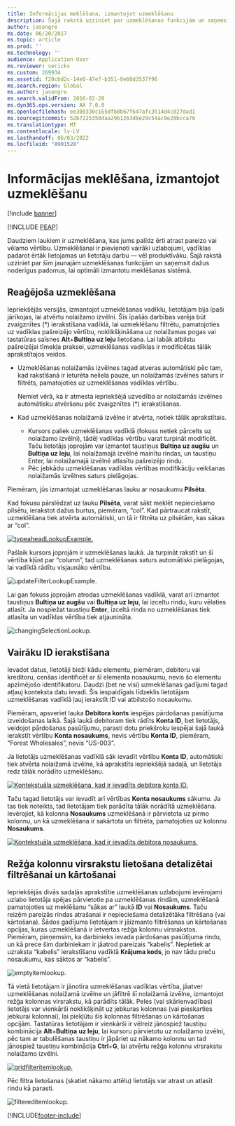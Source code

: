 ```yaml
---
title: Informācijas meklēšana, izmantojot uzmeklēšanu
description: Šajā rakstā uzziniet par uzmeklēšanas funkcijām un saņemsit dažus noderīgus padomus, lai optimāli izmantotu meklēšanas sistēmā.
author: jasongre
ms.date: 06/20/2017
ms.topic: article
ms.prod: ''
ms.technology: ''
audience: Application User
ms.reviewer: sericks
ms.custom: 269934
ms.assetid: f20cbd2c-14e0-47e7-b351-8e60d3537f96
ms.search.region: Global
ms.author: jasongre
ms.search.validFrom: 2016-02-28
ms.dyn365.ops.version: AX 7.0.0
ms.openlocfilehash: ee309330c165dfb0b67f647afc3514d4c827dad1
ms.sourcegitcommit: 52b7225350daa29b1263d8e29c54ac9e20bcca70
ms.translationtype: MT
ms.contentlocale: lv-LV
ms.lasthandoff: 06/03/2022
ms.locfileid: "8901528"
---
```

# <a name="find-information-by-using-lookups"></a>Informācijas meklēšana, izmantojot uzmeklēšanu

[!include [banner](../includes/banner.md)]


[!INCLUDE [PEAP](../../../includes/peap-1.md)]

Daudziem laukiem ir uzmeklēšana, kas jums palīdz ērti atrast pareizo vai vēlamo vērtību. Uzmeklēšanai ir pievienoti vairāki uzlabojumi, vadīklas padarot ērtāk lietojamas un lietotāju darbu — vēl produktīvāku. Šajā rakstā uzziniet par šīm jaunajām uzmeklēšanas funkcijām un saņemsit dažus noderīgus padomus, lai optimāli izmantotu meklēšanas sistēmā.

## <a name="responsive-lookups"></a>Reaģējoša uzmeklēšana

Iepriekšējās versijās, izmantojot uzmeklēšanas vadīklu, lietotājam bija īpaši jārīkojas, lai atvērtu nolaižamo izvēlni. Šīs īpašās darbības varēja būt zvaigznītes (\*) ierakstīšana vadīklā, lai uzmeklēšanu filtrētu, pamatojoties uz vadīklas pašreizējo vērtību, noklikšķināšana uz nolaižamas pogas vai tastatūras saīsnes **Alt**+**Bultiņa uz leju** lietošana. Lai labāk atbilstu pašreizējai tīmekļa praksei, uzmeklēšanas vadīklas ir modificētas tālāk aprakstītajos veidos.

- Uzmeklēšanas nolaižamās izvēlnes tagad atveras automātiski pēc tam, kad rakstīšanā ir ieturēta neliela pauze, un nolaižamās izvēlnes saturs ir filtrēts, pamatojoties uz uzmeklēšanas vadīklas vērtību.

    Ņemiet vērā, ka ir atmesta iepriekšējā uzvedība ar nolaižamās izvēlnes automātisku atvēršanu pēc zvaigznītes (\*) ierakstīšanas.

- Kad uzmeklēšanas nolaižamā izvēlne ir atvērta, notiek tālāk aprakstītais.

    - Kursors paliek uzmeklēšanas vadīklā (fokuss netiek pārcelts uz nolaižamo izvēlni), tādēļ vadīklas vērtību varat turpināt modificēt. Taču lietotājs joprojām var izmantot taustiņus **Bultiņa uz augšu** un **Bultiņa uz leju**, lai nolaižamajā izvēlnē mainītu rindas, un taustiņu Enter, lai nolaižamajā izvēlnē atlasītu pašreizējo rindu.
    - Pēc jebkādu uzmeklēšanas vadīklas vērtības modifikāciju veikšanas nolaižamās izvēlnes saturs pielāgojas.

Piemēram, jūs izmantojat uzmeklēšanas lauku ar nosaukumu **Pilsēta**.

Kad fokusu pārslēdzat uz lauku **Pilsēta**, varat sākt meklēt nepieciešamo pilsētu, ierakstot dažus burtus, piemēram, “col”. Kad pārtraucat rakstīt, uzmeklēšana tiek atvērta automātiski, un tā ir filtrēta uz pilsētām, kas sākas ar “col”.

[![typeaheadLookupExample.](./media/typeaheadlookupexample.png)](./media/typeaheadlookupexample.png)

Pašlaik kursors joprojām ir uzmeklēšanas laukā. Ja turpināt rakstīt un šī vērtība kļūst par “column”, tad uzmeklēšanas saturs automātiski pielāgojas, lai vadīklā rādītu visjaunāko vērtību.

![updateFilterLookupExample.](./media/updatefilterlookupexample.png)

Lai gan fokuss joprojām atrodas uzmeklēšanas vadīklā, varat arī izmantot taustiņus **Bultiņa uz augšu** vai **Bultiņa uz leju**, lai izceltu rindu, kuru vēlaties atlasīt. Ja nospiežat taustiņu **Enter**, izceltā rinda no uzmeklēšanas tiek atlasīta un vadīklas vērtība tiek atjaunināta.

![changingSelectionLookup.](./media/changingselectionlookup.png)

## <a name="typing-in-more-than-ids"></a>Vairāku ID ierakstīšana

Ievadot datus, lietotāji bieži kādu elementu, piemēram, debitoru vai kreditoru, cenšas identificēt ar šī elementa nosaukumu, nevis šo elementu apzīmējošo identifikatoru. Daudzi (bet ne visi) uzmeklēšanas gadījumi tagad atļauj konteksta datu ievadi. Šis iespaidīgais līdzeklis lietotājam uzmeklēšanas vadīklā ļauj ierakstīt ID vai atbilstošo nosaukumu.

Piemēram, apsveriet lauka **Debitora konts** iespējas pārdošanas pasūtījuma izveidošanas laikā. Šajā laukā debitoram tiek rādīts **Konta ID**, bet lietotājs, veidojot pārdošanas pasūtījumu, parasti dotu priekšroku iespējai šajā laukā ierakstīt vērtību **Konta nosaukums**, nevis vērtību **Konta ID**, piemēram, “Forest Wholesales”, nevis “US-003”.

Ja lietotājs uzmeklēšanas vadīklā sāk ievadīt vērtību **Konta ID**, automātiski tiek atvērta nolaižamā izvēlne, kā aprakstīts iepriekšējā sadaļā, un lietotājs redz tālāk norādīto uzmeklēšanu.

[![Kontekstuāla uzmeklēšana, kad ir ievadīts debitora konta ID.](./media/howtocontextuallookups-1.png)](./media/howtocontextuallookups-1.png)

Taču tagad lietotājs var ievadīt arī vērtības **Konta nosaukums** sākumu. Ja tas tiek noteikts, tad lietotājam tiek parādīta tālāk norādītā uzmeklēšana. Ievērojiet, kā kolonna **Nosaukums** uzmeklēšanā ir pārvietota uz pirmo kolonnu, un kā uzmeklēšana ir sakārtota un filtrēta, pamatojoties uz kolonnu **Nosaukums**.

[![Kontekstuāla uzmeklēšana, kad ir ievadīts debitora nosaukums.](./media/howtocontextuallookups-2.png)](./media/howtocontextuallookups-2.png)

## <a name="using-grid-column-headers-for-more-advanced-filtering-and-sorting"></a>Režģa kolonnu virsrakstu lietošana detalizētai filtrēšanai un kārtošanai

Iepriekšējās divās sadaļās aprakstītie uzmeklēšanas uzlabojumi ievērojami uzlabo lietotāja spējas pārvietotie pa uzmeklēšanas rindām, uzmeklēšanā pamatojoties uz meklēšanu “sākas ar” laukā **ID** vai **Nosaukums**. Taču reizēm pareizās rindas atrašanai ir nepieciešama detalizētāka filtrēšana (vai kārtošana). Šādos gadījums lietotājam ir jāizmanto filtrēšanas un kārtošanas opcijas, kuras uzmeklēšanā ir ietvertas režģa kolonnu virsrakstos. Piemēram, pieņemsim, ka darbinieks ievada pārdošanas pasūtījuma rindu, un kā prece šim darbiniekam ir jāatrod pareizais “kabelis”. Nepietiek ar uzraksta “kabelis” ierakstīšanu vadīklā **Krājuma kods**, jo nav tādu preču nosaukumu, kas sāktos ar “kabelis”.

![emptyitemlookup.](./media/emptyitemlookup.png)

Tā vietā lietotājam ir jānotīra uzmeklēšanas vadīklas vērtība, jāatver uzmeklēšanas nolaižamā izvēlne un jāfiltrē šī nolaižamā izvēlne, izmantojot režģa kolonnas virsrakstu, kā parādīts tālāk. Peles (vai skārienvadības) lietotājs var vienkārši noklikšķināt uz jebkuras kolonnas (vai pieskarties jebkurai kolonnai), lai piekļūtu šīs kolonnas filtrēšanas un kārtošanas opcijām. Tastatūras lietotājam ir vienkārši ir vēlreiz jānospiež taustiņu kombinācija **Alt**+**Bultiņa** **uz leju**, lai kursoru pārvietotu uz nolaižamo izvēlni, pēc tam ar tabulēšanas taustiņu ir jāpāriet uz nākamo kolonnu un tad jānospiež taustiņu kombinācija **Ctrl**+**G**, lai atvērtu režģa kolonnu virsrakstu nolaižamo izvēlni.

[![gridfilteritemlookup.](./media/gridfilteritemlookup.png)](./media/gridfilteritemlookup.png)

Pēc filtra lietošanas (skatiet nākamo attēlu) lietotājs var atrast un atlasīt rindu kā parasti.

![filtereditemlookup.](./media/filtereditemlookup.png)


[!INCLUDE[footer-include](../../../includes/footer-banner.md)]